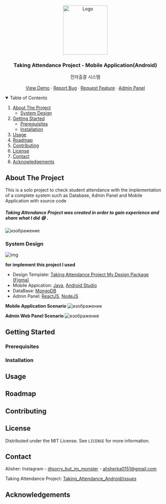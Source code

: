 
<!-- PROJECT LOGO -->
<br />
<p align="center">
  <a href="https://github.com/Alisherka7/Taking_Attendance">
    <img src="https://user-images.githubusercontent.com/38793933/134091750-b25e41d5-5b90-4199-a35a-5c17c27b6405.png" alt="Logo" width="140" height="155">
  </a>

  <h3 align="center">Taking Attendance Project - Mobile Application(Android)</h3>

   <p align="center">
    전자출결 시스템
    <br />
    <br />
    <a href="https://www.youtube.com/watch?v=ULktl23fNMI">View Demo</a>
    ·
    <a href="https://github.com/Alisherka7/Taking_Attendance/issues">Report Bug</a>
    ·
    <a href="https://github.com/Alisherka7/Taking_Attendance/pulls">Request Feature</a>
    ·
    <a href="https://github.com/Alisherka7/Taking_Attendance_AdminPanel/tree/main">Admin Panel</a>
  </p>
</p>



<!-- TABLE OF CONTENTS -->
<details open="open">
  <summary>Table of Contents</summary>
  <ol>
    <li>
      <a href="#about-the-project">About The Project</a>
      <ul>
        <li><a href="#system-design">System Design</a></li>
      </ul>
    </li>
     <li>
      <a href="#getting-started">Getting Started</a>
      <ul>
        <li><a href="#prerequisites">Prerequisites</a></li>
        <li><a href="#installation">Installation</a></li>
      </ul>
    </li>
    <li><a href="#usage">Usage</a></li>
    <li><a href="#roadmap">Roadmap</a></li>
    <li><a href="#contributing">Contributing</a></li>
    <li><a href="#license">License</a></li>
    <li><a href="#contact">Contact</a></li>
    <li><a href="#acknowledgements">Acknowledgements</a></li>
  </ol>
</details>





<!-- ABOUT THE PROJECT -->
## About The Project


This is a solo project to check student attendance with the implementation of a complete system such as Database, Admin Panel and Mobile Application with source code<br>
##### <b> Taking Attendance Project </b> was created in order to gain experience and share what I did :smile: .

![изображение](https://user-images.githubusercontent.com/38793933/135266119-003b1d11-9976-4966-8299-33aac105f3d6.png)




### System Design
![img](https://user-images.githubusercontent.com/38793933/130924242-0e5cb29a-a6cd-4baf-a17b-d41f28052ca1.png)

<b> for implement this project I used </b>
* Design Template: <a href="https://www.figma.com/community/file/1021932913914731390/%EC%A0%84%EC%9E%90%EC%B6%9C%EA%B2%B0"> Taking Attendance Project My Design Package (Figma)</a>
* Mobile Appication: <a href="https://www.java.com/ru/">Java</a>, <a href="https://developer.android.com/studio">Android Studio</a>
* DataBase: <a href="https://www.mongodb.com/" >MongoDB</a>
* Admin Panel: <a href="https://ru.reactjs.org/">ReactJS</a>, <a href="https://nodejs.org/en/" >NodeJS</a>



<b> Mobile Application Scenario</b>
![изображение](https://user-images.githubusercontent.com/38793933/135270161-118e7fca-d1bb-4dd0-98d2-775583cce911.png)


<b> Admin Web Panel Scenario </b>
![изображение](https://user-images.githubusercontent.com/38793933/135270479-1d8de284-8454-49c9-be32-556111707399.png)


## Getting Started

### Prerequisites
### Installation

## Usage

## Roadmap

## Contributing

## License

Distributed under the MIT License. See `LICENSE` for more information.

## Contact

Alisher: Instagram - [@sorry_but_im_monster](https://www.instagram.com/sorry_but_im_monster/) - alisherka0151@gmail.com

Taking Attendance Project: [Taking_Attendance_Android/issues](https://github.com/Alisherka7/Taking_Attendance_Android/issues)

## Acknowledgements

